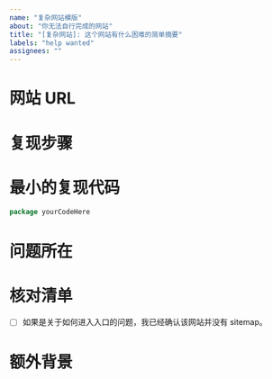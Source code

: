 ```yaml
---
name: "复杂网站模版"
about: "你无法自行完成的网站"
title: "[复杂网站]: 这个网站有什么困难的简单摘要"
labels: "help wanted"
assignees: ""
---
```


<!-- Do not leave any section empty. -->

# 网站 URL
<!--这个网站的URL 和 ID-->

# 复现步骤
<!--你做了什么来发现这个困难-->

# 最小的复现代码
<!--一个展示了这个错误的代码片段-->

```go
package yourCodeHere
```

# 问题所在
<!--你需要解决什么问题-->

# 核对清单
<!-- 在 [ ] 里面放一个 x 来打勾，像这样：[x] -->

- [ ] 如果是关于如何进入入口的问题，我已经确认该网站并没有 sitemap。

# 额外背景
<!-- 如果还有什么要说的，请在这里说。 -->
